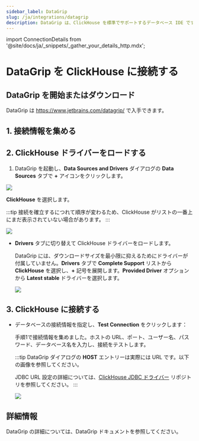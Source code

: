 ```yaml
---
sidebar_label: DataGrip
slug: /ja/integrations/datagrip
description: DataGrip は、ClickHouse を標準でサポートするデータベース IDE です。
---
```

import ConnectionDetails from '@site/docs/ja/_snippets/_gather_your_details_http.mdx';

# DataGrip を ClickHouse に接続する

## DataGrip を開始またはダウンロード

DataGrip は https://www.jetbrains.com/datagrip/ で入手できます。

## 1. 接続情報を集める
<ConnectionDetails />

## 2. ClickHouse ドライバーをロードする

1. DataGrip を起動し、**Data Sources and Drivers** ダイアログの **Data Sources** タブで **+** アイコンをクリックします。

  ![](@site/docs/ja/integrations/sql-clients/images/datagrip-5.png)

  **ClickHouse** を選択します。

  :::tip
  接続を確立するにつれて順序が変わるため、ClickHouse がリストの一番上にまだ表示されていない場合があります。
  :::

  ![](@site/docs/ja/integrations/sql-clients/images/datagrip-6.png)

- **Drivers** タブに切り替えて ClickHouse ドライバーをロードします。

  DataGrip には、ダウンロードサイズを最小限に抑えるためにドライバーが付属していません。**Drivers** タブで **Complete Support** リストから **ClickHouse** を選択し、**+** 記号を展開します。**Provided Driver** オプションから **Latest stable** ドライバーを選択します。

  ![](@site/docs/ja/integrations/sql-clients/images/datagrip-1.png)

## 3. ClickHouse に接続する

- データベースの接続情報を指定し、**Test Connection** をクリックします：

  手順1で接続情報を集めました。ホストの URL、ポート、ユーザー名、パスワード、データベース名を入力し、接続をテストします。

  :::tip
  DataGrip ダイアログの **HOST** エントリーは実際には URL です。以下の画像を参照してください。

  JDBC URL 設定の詳細については、[ClickHouse JDBC ドライバー](https://github.com/ClickHouse/clickhouse-java) リポジトリを参照してください。
  :::

  ![](@site/docs/ja/integrations/sql-clients/images/datagrip-7.png)

## 詳細情報

DataGrip の詳細については、DataGrip ドキュメントを参照してください。
